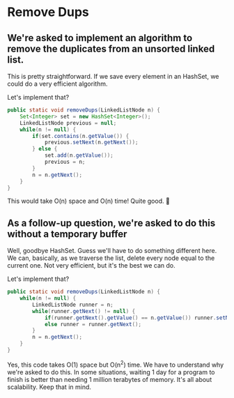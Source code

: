 # Remove Dups

## We're asked to implement an algorithm to remove the duplicates from an unsorted linked list.

This is pretty straightforward. If we save every element in an HashSet, we could do a very efficient algorithm.

Let's implement that?

```java
public static void removeDups(LinkedListNode n) {
    Set<Integer> set = new HashSet<Integer>();
    LinkedListNode previous = null;
    while(n != null) {
        if(set.contains(n.getValue()) {
            previous.setNext(n.getNext());
        } else {
            set.add(n.getValue());
            previous = n;
        }
        n = n.getNext();
    }
}
```

This would take O(n) space and O(n) time! Quite good. :tada:

## As a follow-up question, we're asked to do this without a temporary buffer

Well, goodbye HashSet. Guess we'll have to do something different here.
We can, basically, as we traverse the list, delete every node equal to the current one. Not very efficient, but it's the best we can do.

Let's implement that?

```java
public static void removeDups(LinkedListNode n) {
    while(n != null) {
        LinkedListNode runner = n;
        while(runner.getNext() != null) {
            if(runner.getNext().getValue() == n.getValue()) runner.setNext(runner.getNext().getNext());
            else runner = runner.getNext();
        }
        n = n.getNext();
    }
}
```

Yes, this code takes O(1) space but O(n<sup>2</sup>) time. We have to understand why we're asked to do this.
In some situations, waiting 1 day for a program to finish is better than needing 1 million terabytes of memory.
It's all about scalability. Keep that in mind.
